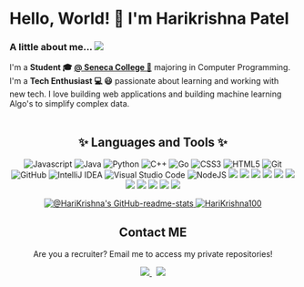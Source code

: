 # Hello, World! 👋 I'm Harikrishna Patel

### A little about me...  <img src="https://media.giphy.com/media/VgCDAzcKvsR6OM0uWg/giphy.gif" width="50"> 
I'm a **Student 🎓 [@ Seneca College 🍁](https://www.senecacollege.ca/)** majoring in Computer Programming. I'm a **Tech Enthusiast 💻 😃** passionate about learning and working with new tech. I love building web applications and building machine learning Algo's to simplify complex data. <br/><br/>

<h2 align="center">✨ Languages and Tools ✨  </h2>

<p align="center">
  <img src="https://img.shields.io/badge/javascript-%23323330.svg?style=for-the-badge&logo=javascript&logoColor=%23F7DF1E" alt =   "Javascript">
   <img src="https://img.shields.io/badge/java-%23ED8B00.svg?style=for-the-badge&logo=openjdk&logoColor=white" alt="Java">
  <img src="https://img.shields.io/badge/python-3670A0?style=for-the-badge&logo=python&logoColor=ffdd54" alt="Python">
  <img src="https://img.shields.io/badge/c++-%2300599C.svg?style=for-the-badge&logo=c%2B%2B&logoColor=white" alt="C++">
  <img src="https://img.shields.io/badge/go-%2300ADD8.svg?style=for-the-badge&logo=go&logoColor=white" alt="Go">
  <img src="https://img.shields.io/badge/css3-%231572B6.svg?style=for-the-badge&logo=css3&logoColor=white" alt="CSS3">
  <img src="https://img.shields.io/badge/html5-%23E34F26.svg?style=for-the-badge&logo=html5&logoColor=white" alt="HTML5">
  <img src="https://img.shields.io/badge/git-%23F05033.svg?style=for-the-badge&logo=git&logoColor=white" alt="Git">
  <img src="https://img.shields.io/badge/github-%23121011.svg?style=for-the-badge&logo=github&logoColor=white" alt="GitHub">
  <img src="https://img.shields.io/badge/IntelliJIDEA-000000.svg?style=for-the-badge&logo=intellij-idea&logoColor=white" alt="IntelliJ   IDEA">
  <img src="https://img.shields.io/badge/Visual%20Studio%20Code-0078d7.svg?style=for-the-badge&logo=visual-studio-code&logoColor=white"   alt="Visual Studio Code">
  <img src="https://img.shields.io/badge/node.js-6DA55F?style=for-the-badge&logo=node.js&logoColor=white" alt="NodeJS">
  <img src="https://img.shields.io/badge/React-61DAFB?logo=react&logoColor=black&style=for-the-badge">
  <img src="https://img.shields.io/badge/Postman-FF6C37?logo=postman&logoColor=black&style=for-the-badge">
  <img src="https://img.shields.io/badge/postgres-%23316192.svg?style=for-the-badge&logo=postgresql&logoColor=white">
  <img src="https://img.shields.io/badge/mysql-4479A1.svg?style=for-the-badge&logo=mysql&logoColor=white">
  <img src="https://img.shields.io/badge/MongoDB-%234ea94b.svg?style=for-the-badge&logo=mongodb&logoColor=white">
  <img src="https://img.shields.io/badge/bootstrap-%238511FA.svg?style=for-the-badge&logo=bootstrap&logoColor=white">
  <img src="https://img.shields.io/badge/express.js-%23404d59.svg?style=for-the-badge&logo=express&logoColor=%2361DAFB">
  <img src="https://img.shields.io/badge/flask-%23000.svg?style=for-the-badge&logo=flask&logoColor=white">
  <img src="https://img.shields.io/badge/Next-black?style=for-the-badge&logo=next.js&logoColor=white">
  <img src="https://img.shields.io/badge/tailwindcss-%2338B2AC.svg?style=for-the-badge&logo=tailwind-css&logoColor=white">
  <img src="https://img.shields.io/badge/c-%2300599C.svg?style=for-the-badge&logo=c&logoColor=white">
</p>

<p align="center">
  <a href="https://github.com/HariKrishna100?tab=repositories">
    <img src="https://github-readme-stats-one-bice.vercel.app/api?username=HariKrishna100&theme=transparent&show_icons=true&count_private=true&hide_border=true&role=OWNER,ORGANIZATION_MEMBER,COLLABORATOR" width="45%" alt="@HariKrishna's GitHub-readme-stats">
    <img src="https://github-readme-streak-stats.herokuapp.com/?user=HariKrishna100&" alt="HariKrishna100" />
  </a>
</p>

<h2 align="center"> Contact ME   </h2>
<p align = "center">Are you a recruiter? Email me to access my private repositories! </p>
<p align="center">
  
  <a href="mailto: haripatel2004@icloud.com">
    <img src="https://img.shields.io/badge/Gmail-D14836?style=for-the-badge&logo=gmail&logoColor=white" height=25>
  </a> 
  <a href="https://www.linkedin.com/in/harikrishna0920/">
    <img src="https://img.shields.io/badge/linkedin-%230077B5.svg?&style=for-the-badge&logo=linkedin&logoColor=white" height=25>  
  </a> 
</p>
<!---
![github contribution grid snake animation](https://raw.githubusercontent.com/ciaracade/ciaracade/output/github-contribution-grid-snake-dark.svg#gh-dark-mode-only)
![github contribution grid snake animation](https://raw.githubusercontent.com/ciaracade/ciaracade/output/github-contribution-grid-snake.svg#gh-light-mode-only)

<p align="center">
  <img src="https://i.pinimg.com/originals/b4/e3/71/b4e371619042d1e80918d09904e90f7d.gif" width = "1000">
</p>

### Thanks for dropping by, and let's embark on an exciting coding journey together! 🚀
